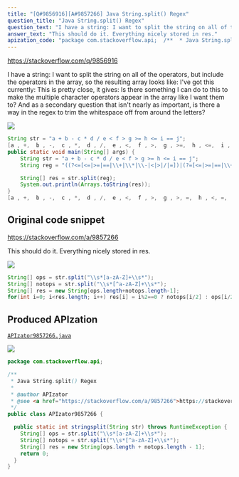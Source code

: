 ```yaml
---
title: "[Q#9856916][A#9857266] Java String.split() Regex"
question_title: "Java String.split() Regex"
question_text: "I have a string: I want to split the string on all of the operators, but include the operators in the array, so the resulting array looks like: I've got this currently: This is pretty close, it gives: Is there something I can do to this to make the multiple character operators appear in the array like I want them to? And as a secondary question that isn't nearly as important, is there a way in the regex to trim the whitespace off from around the letters?"
answer_text: "This should do it. Everything nicely stored in res."
apization_code: "package com.stackoverflow.api;  /**  * Java String.split() Regex  *  * @author APIzator  * @see <a href=\"https://stackoverflow.com/a/9857266\">https://stackoverflow.com/a/9857266</a>  */ public class APIzator9857266 {    public static int stringsplit(String str) throws RuntimeException {     String[] ops = str.split(\"\\\\s*[a-zA-Z]+\\\\s*\");     String[] notops = str.split(\"\\\\s*[^a-zA-Z]+\\\\s*\");     String[] res = new String[ops.length + notops.length - 1];     return 0;   } }"
---
```


https://stackoverflow.com/q/9856916

I have a string:
I want to split the string on all of the operators, but include the operators in the array, so the resulting array looks like:
I&#x27;ve got this currently:
This is pretty close, it gives:
Is there something I can do to this to make the multiple character operators appear in the array like I want them to?
And as a secondary question that isn&#x27;t nearly as important, is there a way in the regex to trim the whitespace off from around the letters?


<div class="code-logo"><img src="/stackoverflow.png" /></div>

```java
String str = "a + b - c * d / e < f > g >= h <= i == j";
[a , +,  b , -,  c , *,  d , /,  e , <,  f , >,  g , >=,  h , <=,  i , ==,  j]
public static void main(String[] args) {
    String str = "a + b - c * d / e < f > g >= h <= i == j";
    String reg = "((?<=[<=|>=|==|\\+|\\*|\\-|<|>|/|=])|(?=[<=|>=|==|\\+|\\*|\\-|<|>|/|=]))";

    String[] res = str.split(reg);
    System.out.println(Arrays.toString(res));
}
[a , +,  b , -,  c , *,  d , /,  e , <,  f , >,  g , >, =,  h , <, =,  i , =, =,  j]
```


## Original code snippet

https://stackoverflow.com/a/9857266

This should do it. Everything nicely stored in res.

<div class="code-logo"><img src="/stackoverflow.png" /></div>

```java
String[] ops = str.split("\\s*[a-zA-Z]+\\s*");
String[] notops = str.split("\\s*[^a-zA-Z]+\\s*");
String[] res = new String[ops.length+notops.length-1];
for(int i=0; i<res.length; i++) res[i] = i%2==0 ? notops[i/2] : ops[i/2+1];
```

## Produced APIzation

[`APIzator9857266.java`](https://github.com/pasqualesalza/apization-temp-data/raw/master/search/APIzator9857266.java)

<div class="code-logo"><img src="/apizator.png" /></div>

```java
package com.stackoverflow.api;

/**
 * Java String.split() Regex
 *
 * @author APIzator
 * @see <a href="https://stackoverflow.com/a/9857266">https://stackoverflow.com/a/9857266</a>
 */
public class APIzator9857266 {

  public static int stringsplit(String str) throws RuntimeException {
    String[] ops = str.split("\\s*[a-zA-Z]+\\s*");
    String[] notops = str.split("\\s*[^a-zA-Z]+\\s*");
    String[] res = new String[ops.length + notops.length - 1];
    return 0;
  }
}

```
